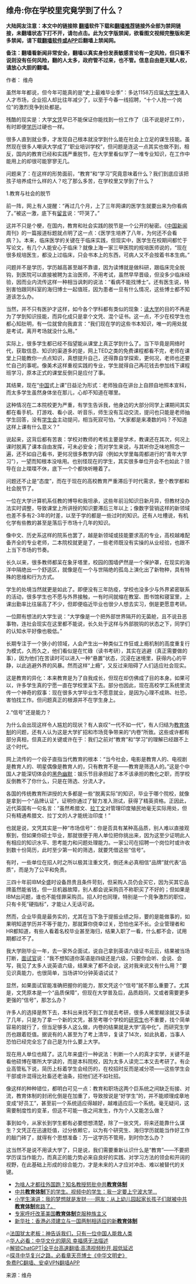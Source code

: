  <!-- 面包屑导航 --> <h2>维舟:你在学校里究竟学到了什么？</h2> <p class="notice"><b>大陆网友注意：本文中的链接除 <a href="https://github.com/bannedbook/fanqiang" >翻墙</a>软件下载和<a href="https://github.com/killgcd/justmysocks/blob/master/README.md">翻墙推荐</a>链接外全部为禁网链接，未翻墙状态下打不开，请勿点击。此为文字版禁闻，欲看图文视频完整版和更多禁闻，请下载<a href="https://github.com/bannedbook/fanqiang">翻墙软件或APP</a>后翻墙上禁闻网。</p><p>备注：翻墙看新闻非常安全，翻墙以真实身份发表敏感言论有一定风险，但只看不说则没有任何风险，翻的人太多，政府管不过来，也不管。信息自由是天赋人权，请放心大胆的翻墙。</b></p>  <div class="entry"> <p>作者： 维舟</p> <p id="conimg">虽然年年都说，但今年可能真的是“史上最难毕业季”：多达1158万应届<a href="https://www.bannedbook.org/bnews/tag/%e5%a4%a7%e5%ad%a6%e7%94%9f/" class="st_tag internal_tag" rel="tag" title="标签 大学生 下的日志">大学生</a>涌入人才市场，企业招人却比往年减少了，以至于今春一线招聘，“十个人抢一个岗位”的激烈竞争到处都是。</p> <p>残酷的现实是：大学<a href="https://www.bannedbook.org/bnews/tag/%E6%96%87%E5%87%AD/" class="st_tag internal_tag" rel="tag" title="标签 文凭 下的日志">文凭</a>早已不能保证你能找到一份工作了（且不说是好工作），有时即便<a href="https://www.bannedbook.org/bnews/tag/%E5%AD%A6%E5%8E%86/" class="st_tag internal_tag" rel="tag" title="标签 学历 下的日志">学历</a>过硬也一样。</p> <p>很多人直到就业季，才发现自己根本就没学到什么能在社会上立足的谋生技能。虽然现在很多人嘲讽大学成了“职业培训学校”，但问题是连这一点其实也做不到，相反，国内的教育已经和实践严重脱节，在大学里看似学了一堆专业知识，在工作中能用上的却很可能寥寥无几。</p> <p>问题来了：在这样的形势面前，“教育”和“学习”究竟意味着什么？我们到底应该把孩子培养成什么样的人？吃了那么多苦，在学校里又学到了什么？</p> <p>1.教育与社会的脱节</p> <p>前一阵，网上有人提醒：“再过几个月，上了三年网课的医学生就要出来为你看病了。”被这一激，底下有<span class='wp_keywordlink'><a href="https://www.bannedbook.org/bnews/tougao/" title="留言" target="_blank">留言</a></span>说：“吓哭了。”</p> <p>这并不只是个梗，在国内，教育和社会实践的脱节是一个公开的秘密。《<span class='wp_keywordlink_affiliate'><a href="https://www.bannedbook.org/bnews/cnnews/" title="中国新闻">中国新闻</a></span>周刊》的一篇报道标题就点明了这一点：《医学生培养了八年，为何还不会看病？》。本来，临床医学的关键在于临床实践，但现实中，医学生在校期间都忙于写论文，有几个人能安心于临床？就像上海一家三甲医院的规培医师说的，“现在很多规培医生，都没上过临床，只会书本上的东西，可病人又不会按着书本生病。”</p> <p>问题并不是学历，学历越高甚至越不靠谱，因为读博就是做科研，跟临床完全脱钩，到医院可以直接被聘为主治医师，不用考试，虽然早早晋级，但没多少临床经验，因而业内流传这样一种相当讽刺的说法：“看病不能找博士”。还有医生说，特别害怕跟同科室的海归博士一起值班，因为患者一旦有什么情况，这些博士都不知道该怎么办。</p> <p>当然，并不只有医护才这样，如今各个学科都有类似的现象：<a href="https://www.bannedbook.org/bnews/tag/%E8%AF%BB%E5%A4%A7%E5%AD%A6/" class="st_tag internal_tag" rel="tag" title="标签 读大学 下的日志">读大学</a>的目的不再是为了学到知识技能，而异化成只是拿个文凭、混个证书。这一点，不少在校学生也都心知肚明，有一位就曾向我直言：“我们现在学的这些书本知识，唯一的用处就是考试，离开考场就没什么用。”</p> <p>实际上，很多学生都已经不指望能从课堂上真正学到什么了。当下毕竟是网络时代，获取信息、知识的渠道多的是，网上TED之类的免费课程都看不完，老师在课堂上只能教你一点点知识，真想提升自己，还得靠自学探索，更何况，老师也还要忙自己的事呢。像美术这样重视实践的专业，学生就得自己再花钱去参加线下课程班学习，原本正式的课堂反倒只是应付了事。</p> <p>其结果，现在“<span class='wp_keywordlink_affiliate'><a href="https://www.bannedbook.org/" title="中国" target="_blank">中国</a></span>式上课”日益沦为形式：老师独自在讲台上自顾自地照本宣科，而太多学生虽然身体坐在那儿，心却不知道在哪里。</p> <p>这种情况在二本院校更为严重，有学生告诉我，他身边的大部分同学上课期间其实都在看手机、打游戏、看小说、听音乐，师生没有互动交流，提问也只能是老师抽学生回答，没有<a href="https://www.bannedbook.org/bnews/tag/%E5%AD%A6%E7%94%9F%E4%BC%9A/" class="st_tag internal_tag" rel="tag" title="标签 学生会 下的日志">学生会</a>主动提问，相当死寂可怕，“大家都是来凑数的吗？不知道这样上课有什么意义？”</p> <p>说起来，这背后都有苦衷：学校对教师的考核主要是学术，教课还在其次，何况上课时脱离了课本自由发挥，可未必安全；而对学生来说，与其听你乏味地照念一遍，还不如自己看书，更何况很多教学内容（例如大学里每周都进行的“青年大学习”），一望而知根本没啥用。也别怪现在的学生，其实很多单位开会不也如此？领导在台上喋喋不休，底下一个个都快听睡着了。</p> <p>问题还不止是“态度”，而在于现在的高校教育严重滞后于时代需求，整个教学都和社会脱节了。</p> <p>一位在大学计算机系任教的博导和我坦承，这些年前沿知识日新月异，但教材没办法实时调整，导致课堂上所讲授的知识要滞后三年以上；像数字营销这样的新领域也差不多有2-3年的时差，以至于学的都是一些过时的知识。还有人吐槽说，有机化学有些教的甚至是落后于市场十几年的知识。</p> <p>像中文、历史系这样的院系也罢了，越是新领域或技能要求高的专业，高校越难配备齐全的专业老师，二本院校就更是了，一些老师既没有实操的从业经验，也跟不上当下市场的节奏。</p> <p>长久以来，很多教师都呆在象牙塔里，校园的围墙俨然是一个保护罩，在现实的海洋中隔绝出一个舒适区，就像是在一个与世隔绝的孤岛上演化出了新物种，具有特殊的思维和行为方式。</p>  <p>学生的处境当然就更是如此了。即便没有三年防疫，学校也没多少与外界紧密联系的活动，很多学生也不愿与外界接触，一有时间就缩在教室、图书馆和寝室里，上课出勤率比往届高了不少，但即便临近毕业也很少人想去实习，倒是更愿意考研。</p> <p>一位颇有想法的大学生说：“大学像是一个把外部世界隔开的无菌舱，且不说丑恶事物，连社会现实在这里都不能说，长久处于这样与外部脱钩的状态之下，同学们的认知水平好像也极低。”</p> <p>长期专注于一个狭小的领域，人会产生出一种类似工作狂或上瘾机制的高度重复行为模式，久而久之，他们看似是在忙碌（读书考研），其实在逃避（真正需要做的事），因为他们在苦读时可以进入一种“悬置”状态，沉浸在迷境里，获得内心的平静，以此逃避外界的风暴。然而这样“上瘾”，又反过来阻碍了人们适应社会现实。</p> <p>这是教育的异化：本来教育是为了自我成长，但现在却仿佛成了目的本身。如果可以，许多学生真的宁愿一直在学校里呆下去。部分也因此，现在高校学工系统里流传一个神奇的叙事：现在很多大学毕业生不愿意就业，是因为心理不成熟、社恐，害怕找工作。但问题真正的根源并不在学生身上。</p> <p>2.“信号”还是能力？</p> <p>为什么会出现这样令人尴尬的现状？有人哀叹“一代不如一代”，有人归结为<a href="https://www.bannedbook.org/bnews/tag/%E6%95%99%E8%82%B2%E4%BD%93%E5%88%B6/" class="st_tag internal_tag" rel="tag" title="标签 教育体制 下的日志">教育体制</a>的问题，还有人认为这是大学扩招和市场竞争带来的“内卷”所致。这些或许都有部分真相，但真正的关键或许在于：我们之前对“教育”和“学习”的理解已经跟不上这个时代。</p> <p>网上流传的一个段子直指当代教育的根本：“当今社会，电影是教育人的、电视剧是教育人的、明星偶像是教育人的，只有教育不是——教育是筛选人的。”这是个中国人才能深切体会的<span class='wp_keywordlink'><a href="https://www.bannedbook.org/forum2/topic933.html" title="《红色幽默与黑色幽默——人民中国史》" target="_blank">黑色幽默</a></span>：娱乐节目承担起了本不该承担的教化之职，而学校反倒教不了你什么，只是在筛选、分流人才。</p> <p>各国的传统教育所讲授的大多都是一些“脱离实际”的知识，毕业于哪个院校，就像是拿到一个“品牌认证”，证明你通过了智力准入测试，获得了精英资格。正因此，近代英国有一句名言：“虽然希腊文、<a href="https://www.bannedbook.org/bnews/tag/%E6%8B%89%E4%B8%81%E6%96%87/" class="st_tag internal_tag" rel="tag" title="标签 拉丁文 下的日志">拉丁文</a>对管理印度殖民地毫无实际用处，但只有精通希腊文、拉丁文的人才能统治印度！”</p> <p>也就是说，文凭其实是一种“市场信号”：你是否具有某种高品质，别人难以直接观察到，但如果你硕士毕业，那就很便于用人单位把你挑出来，因为这至少证明此人有相应的知识水平、思考能力和问题处理能力。一家公司在招聘一个岗位时或许收到数十份简历，此时至少第一轮的筛选，就要凭借这些“信号”。</p>  <p>有时，一些单位在招人时之所以极其注重文凭，倒还未必真相信“品牌”就代表“品质”，而是为了公平和免责。</p> <p>三四十年前IBM全盛时设备昂贵且条件苛刻，但采购人员仍会买它，因为买其它品牌虽然能省钱，但一旦机器故障，别人都会说采购员不称职买了不好的；但如果是IBM出问题，谁也不能怪罪采购员。招人时也同理，特别是一个竞争激烈的职位，只有卡死“硬指标”，才能让人无话可说。</p> <p>然而，企业毕竟是最务实的，尤其在当下急于提振业绩之际，要的是能做事的，如果明知道学历并不等于能力，那就算你侥幸过关，恐怕也呆不长。企业管理者和HR都知道，有些人看着名校毕业甚至海归，结果入职了一看，什么都不会，试用期都过不了。</p> <p>我大学刚毕业一年，去一家外企面试，说自己拿到英语六级证书云云，结果被当场打断，<a href="https://www.bannedbook.org/bnews/tag/%E9%9D%A2%E8%AF%95%E5%AE%98/" class="st_tag internal_tag" rel="tag" title="标签 面试官 下的日志">面试官</a>说：“我不想知道你英语是四级还是六级，只要你会听、会说、会写，我见了太多人说英语六级，结果来了都不会说，这对我来说又有什么用？”要见识真能力，也很简单，当场讲10分钟英语试试？</p> <p>显然，如果面试官能准确把握你的能力，那文凭这个“信号”就不那么重要了。尤其是，文凭原本是一个“品质保障”，但现在大学普及后，品质趋同，又或者需要更多更强的“信号”，那怎么办？</p> <p>许多人的选择是熬下去，本科出来找不到工作就去考研，很多人稀里糊涂就又多读了几年，只是为了拿一个新的文凭，甚至考哪个学校的<a href="https://www.bannedbook.org/bnews/tag/%e7%a0%94%e7%a9%b6%e7%94%9f/" class="st_tag internal_tag" rel="tag" title="标签 研究生 下的日志">研究生</a>也不重要，找个简单容易的就行了，但当足够多人这么做，内卷的结果就是大学“高中化”，而研究生学历也跟着贬值。据说有的人甚至为了考上清华，复读了14次，如此执着，当事人恐怕已经完全忘了自己是为什么要上大学。</p> <p>现在用人单位也精了。这几年来盛行一种说法：判断一个人的真才实学，关键不是看他硕博在哪所大学读的，而是本科院校，因为太多人读完二本又去考研了。有企业高管私下说，简历上标着学生会经历的，在校招时反而是减分项——这些学生会干部或许混得比社畜还老油条，招他们还不如社招。</p> <p>像这样的种种错位，都明白可见一点：教育和职场这两个巨系统之间缺乏衔接、对流，教育体制的封闭化倒是在加重了，导致按说是“好学生”的，并不能顺理成章地变成“好员工”，甚至前一个系统适应得越好，越难适应后一个系统。毫无疑问，这需要制度性的变革，但这不可能一夜之间发生，作为个人又能怎么做？</p> <p>事到如今，从家长到学生都有必要想想清楚，除了一张文凭，将来还能靠什么谋生？文凭正在迅速贬值，过分依赖它，以为有个研究生、海归学历就能当作好工作的敲门砖了，就得有个思想准备：万一这学历不管用，到时你怎么办？</p>  <p>这当然不是说不用读大学了，只是说，我们需要重新认识什么是“教育”——不要把学历误当作能力，而真正的能力势必来自良好的实践、对学习方法的领会和开阔的视野，在此基础上形成的综合能力，才是未来的人才应对冲击、难以被替代的关键。</p> <!--<div id="taboola-mid-1"></div>--><ul class='op-related-articles' title='相关阅读'> <li><a href='https://www.bannedbook.org/bnews/topimagenews/20220705/1754075.html' target='_blank'>为啥人才都往外国跑？知名教授怒批中共<b>教育体制</b></a></li> <li><a href='https://www.bannedbook.org/bnews/bannedvideo/20210806/1601490.html' target='_blank'>中共<b>教育体制</b>下的学生。视频中的学生：我一定要上宁波大学...</a></li> <li><a href='https://www.bannedbook.org/bnews/bannedvideo/20210602/1558682.html' target='_blank'>小学生演讲：我的梦想就是发财······网友：从上幼儿园起家长孩子们就被中共<b>教育体制</b>套路了。</a></li> <li><a href='https://www.bannedbook.org/bnews/worldnews/usa/20200618/1346984.html' target='_blank'>专家呼吁改革美国<b>教育体制</b>克服种族主义</a></li> <li><a href='https://www.bannedbook.org/bnews/cnnews/hknews/20200516/1329702.html' target='_blank'>新华社：香港必须建立与一国两制相适应的新<b>教育体制</b></a></li> </ul> <p class="texttj"> 🔥<a href="https://www.bannedbook.org/bnews/ssgc/20230219/1850782.html" target="_blank">法国犹太老板：神告诉我们，只有一位中国人能救人类</a><br/> 🔥<a href="https://www.bannedbook.org/bnews/comments/20220220/1694796.html" target="_blank">华人必看：中华文化的飓风 幸福感无法描述</a><br/> 🔥<a href="https://github.com/bannedbook/fanqiang/wiki/V2ray%E6%9C%BA%E5%9C%BA" target="_blank">解锁ChatGPT|全平台高速翻墙:高清视频秒开,超低延迟</a><br/> 🔥<a href="https://www.bannedbook.org/bnews/comments/20220808/1768773.html" target="_blank">探寻中华复兴之路，必看章天亮博士《中华文明史》</a><br/> <a href="https://github.com/bannedbook/fanqiang/wiki/%E7%A6%81%E9%97%BB%E7%BD%91%E5%AE%89%E5%8D%93%E7%BF%BB%E5%A2%99%E6%96%B0%E9%97%BBAPP" target="_blank">免费PC翻墙、安卓VPN翻墙APP</a><br/> </p><p class="src-info">来源：维舟 </p><a name='sharetosocial'></a> <div style="margin-bottom:5px;padding-bottom:5px;clear:both"> <div id="archive-pix-1" class="banner-ads"> <!-- AuctionX Display platform tag START --> <div id="27602x728x90x621x_ADSLOT1" clicktrack="%%CLICK_URL_ESC%%"></div>  <!-- AuctionX Display platform tag END --> </div> <div id="archive-pix-2" class="banner-ads"> <!-- AuctionX Display platform tag START --> <div id="27556x300x250x621x_ADSLOT1" clicktrack="%%CLICK_URL_ESC%%" style="margin:0 auto;text-align:center"></div>  <!-- AuctionX Display platform tag END --> </div> </div>  <div id="archive-pix-1" class="banner-ads"> <!-- AuctionX Display platform tag START --> <div id="27603x728x90x621x_ADSLOT1" clicktrack="%%CLICK_URL_ESC%%"></div>  <!-- AuctionX Display platform tag END --> </div> </div><!--END ENTRY--> 